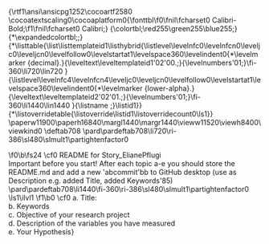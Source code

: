 {\rtf1\ansi\ansicpg1252\cocoartf2580
\cocoatextscaling0\cocoaplatform0{\fonttbl\f0\fnil\fcharset0 Calibri-Bold;\f1\fnil\fcharset0 Calibri;}
{\colortbl;\red255\green255\blue255;}
{\*\expandedcolortbl;;}
{\*\listtable{\list\listtemplateid1\listhybrid{\listlevel\levelnfc0\levelnfcn0\leveljc0\leveljcn0\levelfollow0\levelstartat1\levelspace360\levelindent0{\*\levelmarker \{decimal\}.}{\leveltext\leveltemplateid1\'02\'00.;}{\levelnumbers\'01;}\fi-360\li720\lin720 }{\listlevel\levelnfc4\levelnfcn4\leveljc0\leveljcn0\levelfollow0\levelstartat1\levelspace360\levelindent0{\*\levelmarker \{lower-alpha\}.}{\leveltext\leveltemplateid2\'02\'01.;}{\levelnumbers\'01;}\fi-360\li1440\lin1440 }{\listname ;}\listid1}}
{\*\listoverridetable{\listoverride\listid1\listoverridecount0\ls1}}
\paperw11900\paperh16840\margl1440\margr1440\vieww11520\viewh8400\viewkind0
\deftab708
\pard\pardeftab708\li720\ri-386\sl480\slmult1\partightenfactor0

\f0\b\fs24 \cf0 README for Story_ElianePflugi\
Important before you start! After each topic a-e you should store the README.md and add a new \'abcommit\'bb to GitHub desktop (use as Description e.g. added Title, added Keywords\'85)\
\pard\pardeftab708\li1440\fi-360\ri-386\sl480\slmult1\partightenfactor0
\ls1\ilvl1
\f1\b0 \cf0 a.	Title:  \
b.	Keywords\
c.	Objective of your research project\
d.	Description of the variables you have measured\
e.	Your Hypothesis}